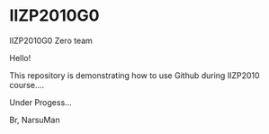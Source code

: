 IIZP2010G0
==========

IIZP2010G0 Zero team 


Hello! 

This repository is demonstrating how to use Github during IIZP2010 course....


Under Progess...


Br,
NarsuMan
